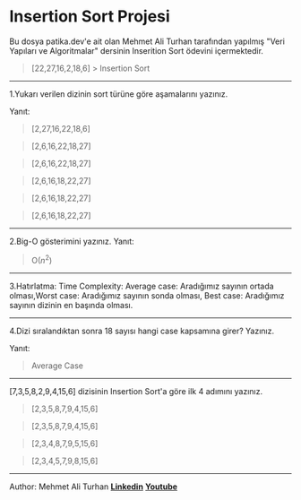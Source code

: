 # Insertion Sort Projesi
Bu dosya patika.dev'e ait olan Mehmet Ali Turhan tarafından yapılmış "Veri Yapıları ve Algoritmalar" dersinin Inserition Sort ödevini içermektedir.

>[22,27,16,2,18,6] > Insertion Sort

-------------------------
1.Yukarı verilen dizinin sort türüne göre aşamalarını yazınız.

Yanıt:
>[2,27,16,22,18,6]

>[2,6,16,22,18,27]

>[2,6,16,22,18,27]

>[2,6,16,18,22,27]

>[2,6,16,18,22,27]

>[2,6,16,18,22,27]
--------------------------
2.Big-O gösterimini yazınız.
Yanıt: 
>O($n^2$)
--------------------------

3.Hatırlatma: Time Complexity: Average case: Aradığımız sayının ortada olması,Worst case: Aradığımız sayının sonda olması, Best case: Aradığımız sayının dizinin en başında olması.

--------------------------
4.Dizi sıralandıktan sonra 18 sayısı hangi case kapsamına girer? Yazınız.

Yanıt: 
>Average Case
--------------------------
[7,3,5,8,2,9,4,15,6] dizisinin Insertion Sort'a göre ilk 4 adımını yazınız.

>[2,3,5,8,7,9,4,15,6]

>[2,3,5,8,7,9,4,15,6]

>[2,3,4,8,7,9,5,15,6]

>[2,3,4,5,7,9,8,15,6]

--------------------------
Author: Mehmet Ali Turhan
**[Linkedin](https://www.linkedin.com/in/mehmet-ali-turhan-43669415b/g)**
**[Youtube](https://www.youtube.com/channel/UCh1HyT37pbPwN6w1wRd43Dg)**
